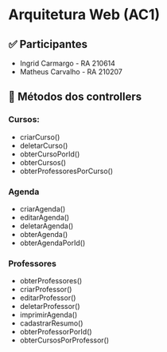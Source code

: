 # Arquitetura Web (AC1)

## ✅ Participantes

- Ingrid Carmargo - RA 210614
- Matheus Carvalho - RA 210207

## 📃 Métodos dos controllers

### Cursos:

- criarCurso()
- deletarCurso()
- obterCursoPorId()
- obterCursos()
- obterProfessoresPorCurso()

### Agenda

- criarAgenda()
- editarAgenda()
- deletarAgenda()
- obterAgenda()
- obterAgendaPorId()

### Professores

- obterProfessores()
- criarProfessor()
- editarProfessor()
- deletarProfessor()
- imprimirAgenda()
- cadastrarResumo()
- obterProfessorPorId()
- obterCursosPorProfessor()
